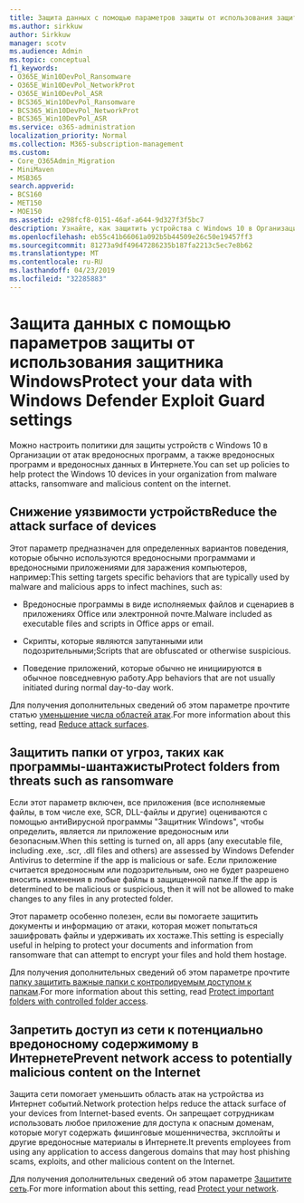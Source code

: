 ```yaml
---
title: Защита данных с помощью параметров защиты от использования защитника Windows
ms.author: sirkkuw
author: Sirkkuw
manager: scotv
ms.audience: Admin
ms.topic: conceptual
f1_keywords:
- O365E_Win10DevPol_Ransomware
- O365E_Win10DevPol_NetworkProt
- O365E_Win10DevPol_ASR
- BCS365_Win10DevPol_Ransomware
- BCS365_Win10DevPol_NetworkProt
- BCS365_Win10DevPol_ASR
ms.service: o365-administration
localization_priority: Normal
ms.collection: M365-subscription-management
ms.custom:
- Core_O365Admin_Migration
- MiniMaven
- MSB365
search.appverid:
- BCS160
- MET150
- MOE150
ms.assetid: e298fcf8-0151-46af-a644-9d327f3f5bc7
description: Узнайте, как защитить устройства с Windows 10 в Организации от атак вредоносных программ и вредоносных программ, а также вредоносного содержимого в Интернете.
ms.openlocfilehash: eb55c41b66061a092b5b44509e26c50e19457ff3
ms.sourcegitcommit: 81273a9df49647286235b187fa2213c5ec7e8b62
ms.translationtype: MT
ms.contentlocale: ru-RU
ms.lasthandoff: 04/23/2019
ms.locfileid: "32285883"
---
```

# <a name="protect-your-data-with-windows-defender-exploit-guard-settings"></a><span data-ttu-id="c3a87-103">Защита данных с помощью параметров защиты от использования защитника Windows</span><span class="sxs-lookup"><span data-stu-id="c3a87-103">Protect your data with Windows Defender Exploit Guard settings</span></span>

<span data-ttu-id="c3a87-104">Можно настроить политики для защиты устройств с Windows 10 в Организации от атак вредоносных программ, а также вредоносных программ и вредоносных данных в Интернете.</span><span class="sxs-lookup"><span data-stu-id="c3a87-104">You can set up policies to help protect the Windows 10 devices in your organization from malware attacks, ransomware and malicious content on the internet.</span></span>
  
## <a name="reduce-the-attack-surface-of-devices"></a><span data-ttu-id="c3a87-105">Снижение уязвимости устройств</span><span class="sxs-lookup"><span data-stu-id="c3a87-105">Reduce the attack surface of devices</span></span>

<span data-ttu-id="c3a87-106">Этот параметр предназначен для определенных вариантов поведения, которые обычно используются вредоносными программами и вредоносными приложениями для заражения компьютеров, например:</span><span class="sxs-lookup"><span data-stu-id="c3a87-106">This setting targets specific behaviors that are typically used by malware and malicious apps to infect machines, such as:</span></span>
  
- <span data-ttu-id="c3a87-107">Вредоносные программы в виде исполняемых файлов и сценариев в приложениях Office или электронной почте.</span><span class="sxs-lookup"><span data-stu-id="c3a87-107">Malware included as executable files and scripts in Office apps or email.</span></span>
    
- <span data-ttu-id="c3a87-108">Скрипты, которые являются запутанными или подозрительными;</span><span class="sxs-lookup"><span data-stu-id="c3a87-108">Scripts that are obfuscated or otherwise suspicious.</span></span>
    
- <span data-ttu-id="c3a87-109">Поведение приложений, которые обычно не инициируются в обычное повседневную работу.</span><span class="sxs-lookup"><span data-stu-id="c3a87-109">App behaviors that are not usually initiated during normal day-to-day work.</span></span>
    
<span data-ttu-id="c3a87-110">Для получения дополнительных сведений об этом параметре прочтите статью [уменьшение числа областей атак](https://go.microsoft.com/fwlink/?linkid=870417).</span><span class="sxs-lookup"><span data-stu-id="c3a87-110">For more information about this setting, read [Reduce attack surfaces](https://go.microsoft.com/fwlink/?linkid=870417).</span></span>
  
## <a name="protect-folders-from-threats-such-as-ransomware"></a><span data-ttu-id="c3a87-111">Защитить папки от угроз, таких как программы-шантажисты</span><span class="sxs-lookup"><span data-stu-id="c3a87-111">Protect folders from threats such as ransomware</span></span>

<span data-ttu-id="c3a87-112">Если этот параметр включен, все приложения (все исполняемые файлы, в том числе exe, SCR, DLL-файлы и другие) оцениваются с помощью антиВирусной программы "Защитник Windows", чтобы определить, является ли приложение вредоносным или безопасным.</span><span class="sxs-lookup"><span data-stu-id="c3a87-112">When this setting is turned on, all apps (any executable file, including .exe, .scr, .dll files and others) are assessed by Windows Defender Antivirus to determine if the app is malicious or safe.</span></span> <span data-ttu-id="c3a87-113">Если приложение считается вредоносным или подозрительным, оно не будет разрешено вносить изменения в любые файлы в защищенной папке.</span><span class="sxs-lookup"><span data-stu-id="c3a87-113">If the app is determined to be malicious or suspicious, then it will not be allowed to make changes to any files in any protected folder.</span></span>
  
<span data-ttu-id="c3a87-114">Этот параметр особенно полезен, если вы помогаете защитить документы и информацию от атаки, которая может попытаться зашифровать файлы и удерживать их хостаже.</span><span class="sxs-lookup"><span data-stu-id="c3a87-114">This setting is especially useful in helping to protect your documents and information from ransomware that can attempt to encrypt your files and hold them hostage.</span></span>
  
<span data-ttu-id="c3a87-115">Для получения дополнительных сведений об этом параметре прочтите [папку защитить важные папки с контролируемым доступом к папкам](https://go.microsoft.com/fwlink/?linkid=870418).</span><span class="sxs-lookup"><span data-stu-id="c3a87-115">For more information about this setting, read [Protect important folders with controlled folder access](https://go.microsoft.com/fwlink/?linkid=870418).</span></span>
  
## <a name="prevent-network-access-to-potentially-malicious-content-on-the-internet"></a><span data-ttu-id="c3a87-116">Запретить доступ из сети к потенциально вредоносному содержимому в Интернете</span><span class="sxs-lookup"><span data-stu-id="c3a87-116">Prevent network access to potentially malicious content on the Internet</span></span>

<span data-ttu-id="c3a87-117">Защита сети помогает уменьшить область атак на устройства из Интернет событий.</span><span class="sxs-lookup"><span data-stu-id="c3a87-117">Network protection helps reduce the attack surface of your devices from Internet-based events.</span></span> <span data-ttu-id="c3a87-118">Он запрещает сотрудникам использовать любое приложение для доступа к опасным доменам, которые могут содержать фишинговые мошенничества, эксплойты и другие вредоносные материалы в Интернете.</span><span class="sxs-lookup"><span data-stu-id="c3a87-118">It prevents employees from using any application to access dangerous domains that may host phishing scams, exploits, and other malicious content on the Internet.</span></span>
  
<span data-ttu-id="c3a87-119">Для получения дополнительных сведений об этом параметре [Защитите сеть](https://go.microsoft.com/fwlink/?linkid=870419).</span><span class="sxs-lookup"><span data-stu-id="c3a87-119">For more information about this setting, read [Protect your network](https://go.microsoft.com/fwlink/?linkid=870419).</span></span>
  


